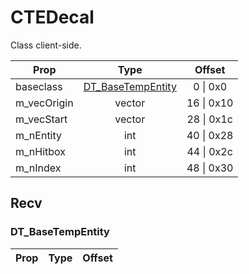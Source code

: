 # CTEDecal
Class client-side.

|Prop|Type|Offset|
|---|:-:|:-:|
|baseclass|[DT_BaseTempEntity](#DT_BaseTempEntity)|0 \| 0x0|
|m_vecOrigin|vector|16 \| 0x10|
|m_vecStart|vector|28 \| 0x1c|
|m_nEntity|int|40 \| 0x28|
|m_nHitbox|int|44 \| 0x2c|
|m_nIndex|int|48 \| 0x30|

## Recv

### DT_BaseTempEntity

|Prop|Type|Offset|
|---|:-:|:-:|

